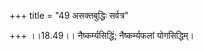 +++
title = "49 असक्तबुद्धिः सर्वत्र"

+++
।।18.49।। नैष्कर्म्यसिद्धिं; नैष्कर्म्यफलां योगसिद्धिम्।
